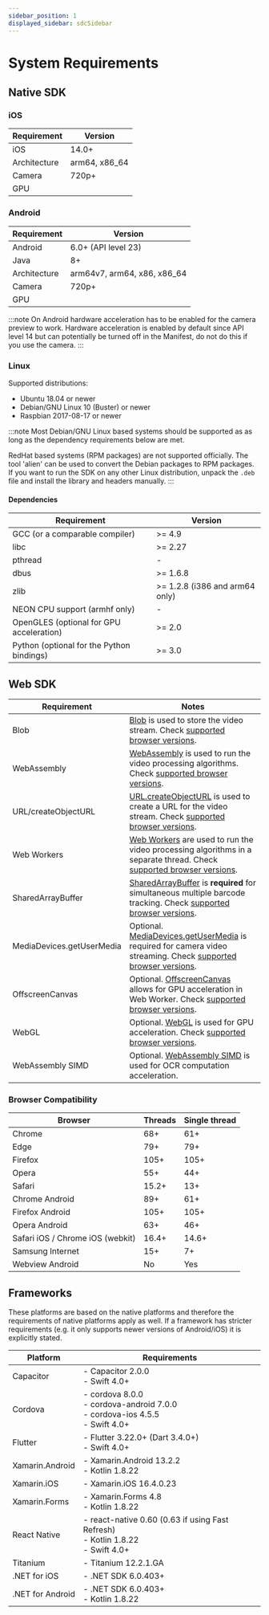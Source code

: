 ```yaml
---
sidebar_position: 1
displayed_sidebar: sdcSidebar
---
```


# System Requirements

## Native SDK

### iOS

| Requirement | Version |
| ----------- | ------- |
| iOS         | 14.0+   |
| Architecture| arm64, x86_64 |
| Camera      | 720p+   |
| GPU         |    |

### Android

| Requirement | Version |
| ----------- | ------- |
| Android     | 6.0+ (API level 23) |
| Java        | 8+     |
| Architecture| arm64v7, arm64, x86, x86_64 |
| Camera      | 720p+   |
| GPU         |    |

:::note
On Android hardware acceleration has to be enabled for the camera preview to work. Hardware acceleration is enabled by default since API level 14 but can potentially be turned off in the Manifest, do not do this if you use the camera.
:::

### Linux

Supported distributions:

* Ubuntu 18.04 or newer
* Debian/GNU Linux 10 (Buster) or newer
* Raspbian 2017-08-17 or newer

:::note
Most Debian/GNU Linux based systems should be supported as as long as the
dependency requirements below are met.

RedHat based systems (RPM packages) are not supported officially. The tool 'alien' can be used to convert the Debian packages to RPM packages. If you want to run the SDK on any other Linux 
distribution, unpack the `.deb` file and install the library and headers manually.
:::

#### Dependencies

| Requirement | Version |
| ----------- | ------- |
| GCC (or a comparable compiler) | >= 4.9  |
| libc        | >= 2.27 |
| pthread     |  -  |
| dbus        | >= 1.6.8 |
| zlib        | >= 1.2.8 (i386 and arm64 only) |
| NEON CPU support (armhf only)        |  -  |
| OpenGLES (optional for GPU acceleration)    | >= 2.0  |
| Python (optional for the Python bindings)     | >= 3.0  |


## Web SDK

| Requirement | Notes |
| ----------- | ----- |
| Blob        | [Blob](https://developer.mozilla.org/en-US/docs/Web/API/Blob) is used to store the video stream. Check [supported browser versions](https://caniuse.com/#feat=blobbuilder). |
| WebAssembly | [WebAssembly](https://developer.mozilla.org/en-US/docs/WebAssembly) is used to run the video processing algorithms. Check [supported browser versions](https://caniuse.com/#feat=wasm). |
| URL/createObjectURL | [URL.createObjectURL](https://developer.mozilla.org/en-US/docs/Web/API/URL/createObjectURL) is used to create a URL for the video stream. Check [supported browser versions](https://caniuse.com/#feat=bloburls). |
| Web Workers | [Web Workers](https://developer.mozilla.org/en-US/docs/Web/API/Web_Workers_API) are used to run the video processing algorithms in a separate thread. Check [supported browser versions](https://caniuse.com/#feat=webworkers). |
| SharedArrayBuffer | [SharedArrayBuffer](https://developer.mozilla.org/en-US/docs/Web/JavaScript/Reference/Global_Objects/SharedArrayBuffer) is **required** for simultaneous multiple barcode tracking. Check [supported browser versions](https://caniuse.com/#feat=sharedarraybuffer). |
| MediaDevices.getUserMedia | Optional. [MediaDevices.getUserMedia](https://developer.mozilla.org/en-US/docs/Web/API/MediaDevices/getUserMedia) is required for camera video streaming. Check [supported browser versions](https://caniuse.com/#feat=stream). |
| OffscreenCanvas | Optional. [OffscreenCanvas](https://developer.mozilla.org/en-US/docs/Web/API/OffscreenCanvas) allows for GPU acceleration in Web Worker. Check [supported browser versions](https://caniuse.com/#feat=offscreencanvas). |
| WebGL | Optional. [WebGL](https://developer.mozilla.org/en-US/docs/Web/API/WebGL_API) is used for GPU acceleration. Check [supported browser versions](https://caniuse.com/#feat=webgl). |
| WebAssembly SIMD | Optional. [WebAssembly SIMD](https://chromestatus.com/feature/6533147810332672) is used for OCR computation acceleration. |

### Browser Compatibility

| Browser                | Threads | Single thread |
|------------------------|---------|---------------|
| Chrome                 | 68+     | 61+           |
| Edge                   | 79+     | 79+           |
| Firefox                | 105+    | 105+          |
| Opera                  | 55+     | 44+           |
| Safari                 | 15.2+   | 13+           |
| Chrome Android         | 89+     | 61+           |
| Firefox Android        | 105+    | 105+          |
| Opera Android          | 63+     | 46+           |
| Safari iOS / Chrome iOS (webkit) | 16.4+     | 14.6+         |
| Samsung Internet       | 15+     | 7+            |
| Webview Android        | No      | Yes           |

## Frameworks

These platforms are based on the native platforms and therefore the requirements of native platforms apply as well. If a framework has stricter requirements (e.g. it only supports newer versions of Android/iOS) it is explicitly stated.

| Platform        | Requirements                                        |
|-----------------|-----------------------------------------------------|
| Capacitor       | - Capacitor 2.0.0<br/>- Swift 4.0+                   |
| Cordova         | - cordova 8.0.0<br/>- cordova-android 7.0.0<br/>- cordova-ios 4.5.5<br/>- Swift 4.0+ |
| Flutter         | - Flutter 3.22.0+ (Dart 3.4.0+)<br/>- Swift 4.0+      |
| Xamarin.Android | - Xamarin.Android 13.2.2<br/>- Kotlin 1.8.22           |
| Xamarin.iOS     | - Xamarin.iOS 16.4.0.23                             |
| Xamarin.Forms   | - Xamarin.Forms 4.8<br/>- Kotlin 1.8.22              |
| React Native    | - react-native 0.60 (0.63 if using Fast Refresh)<br/>- Kotlin 1.8.22<br/>- Swift 4.0+ |
| Titanium        | - Titanium 12.2.1.GA                                |
| .NET for iOS    | - .NET SDK 6.0.403+                                 |
| .NET for Android| - .NET SDK 6.0.403+<br/>- Kotlin 1.8.22              |
